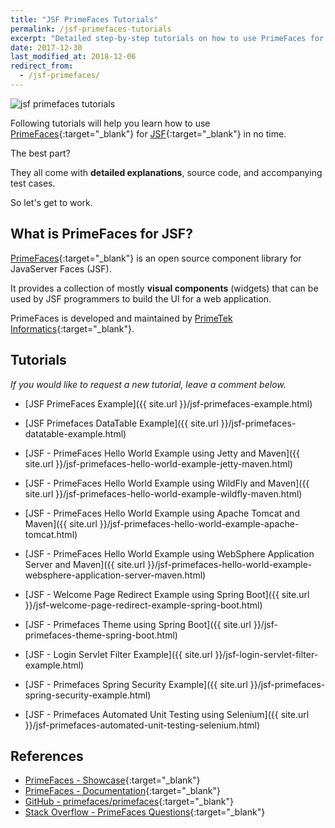 ```yaml
---
title: "JSF PrimeFaces Tutorials"
permalink: /jsf-primefaces-tutorials
excerpt: "Detailed step-by-step tutorials on how to use PrimeFaces for JSF."
date: 2017-12-30
last_modified_at: 2018-12-06
redirect_from:
  - /jsf-primefaces/
---
```


<img src="{{ site.url }}/assets/images/jsf-primefaces/jsf-primefaces-tutorials.png" alt="jsf primefaces tutorials" class="align-right title-image">

Following tutorials will help you learn how to use [PrimeFaces](https://en.wikipedia.org/wiki/PrimeFaces){:target="_blank"} for [JSF](https://en.wikipedia.org/wiki/JavaServer_Faces){:target="_blank"} in no time.

The best part?

They all come with **detailed explanations**, source code, and accompanying test cases.

So let's get to work.

## What is PrimeFaces for JSF?

[PrimeFaces](http://primefaces.org/){:target="_blank"} is an open source component library for JavaServer Faces (JSF).

It provides a collection of mostly **visual components** (widgets) that can be used by JSF programmers to build the UI for a web application.

PrimeFaces is developed and maintained by [PrimeTek Informatics](http://www.primetek.com.tr/){:target="_blank"}.

## Tutorials

_If you would like to request a new tutorial, leave a comment below._

* [JSF PrimeFaces Example]({{ site.url }}/jsf-primefaces-example.html)
* [JSF Primefaces DataTable Example]({{ site.url }}/jsf-primefaces-datatable-example.html)

* [JSF - PrimeFaces Hello World Example using Jetty and Maven]({{ site.url }}/jsf-primefaces-hello-world-example-jetty-maven.html)
* [JSF - PrimeFaces Hello World Example using WildFly and Maven]({{ site.url }}/jsf-primefaces-hello-world-example-wildfly-maven.html)
* [JSF - PrimeFaces Hello World Example using Apache Tomcat and Maven]({{ site.url }}/jsf-primefaces-hello-world-example-apache-tomcat.html)
* [JSF - PrimeFaces Hello World Example using WebSphere Application Server and Maven]({{ site.url }}/jsf-primefaces-hello-world-example-websphere-application-server-maven.html)
* [JSF - Welcome Page Redirect Example using Spring Boot]({{ site.url }}/jsf-welcome-page-redirect-example-spring-boot.html)
* [JSF - Primefaces Theme using Spring Boot]({{ site.url }}/jsf-primefaces-theme-spring-boot.html)
* [JSF - Login Servlet Filter Example]({{ site.url }}/jsf-login-servlet-filter-example.html)
* [JSF - Primefaces Spring Security Example]({{ site.url }}/jsf-primefaces-spring-security-example.html)
* [JSF - Primefaces Automated Unit Testing using Selenium]({{ site.url }}/jsf-primefaces-automated-unit-testing-selenium.html)

## References

* [PrimeFaces - Showcase](https://www.primefaces.org/showcase/){:target="_blank"}
* [PrimeFaces - Documentation](https://www.primefaces.org/documentation/){:target="_blank"}
* [GitHub - primefaces/primefaces](https://github.com/primefaces/primefaces){:target="_blank"}
* [Stack Overflow - PrimeFaces Questions](https://stackoverflow.com/questions/tagged/primefaces){:target="_blank"}
